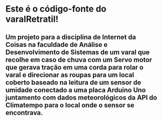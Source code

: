 #  Este é o código-fonte do varalRetratil!
## Um projeto para a disciplina de Internet da Coisas na faculdade de Análise e Desenvolvimento de Sistemas de um varal que recolhe em caso de chuva com um Servo motor que gerava tração em uma corda para rolar o varal e direcionar as roupas para um local coberto baseado na leitura de um sensor de umidade conectado a uma placa Arduino Uno juntamento com dados meteorológicos da API do Climatempo para o local onde o sensor se encontrava.
